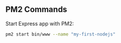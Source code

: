 ## PM2 Commands

Start Express app with PM2:
```bash
pm2 start bin/www --name "my-first-nodejs"
```

